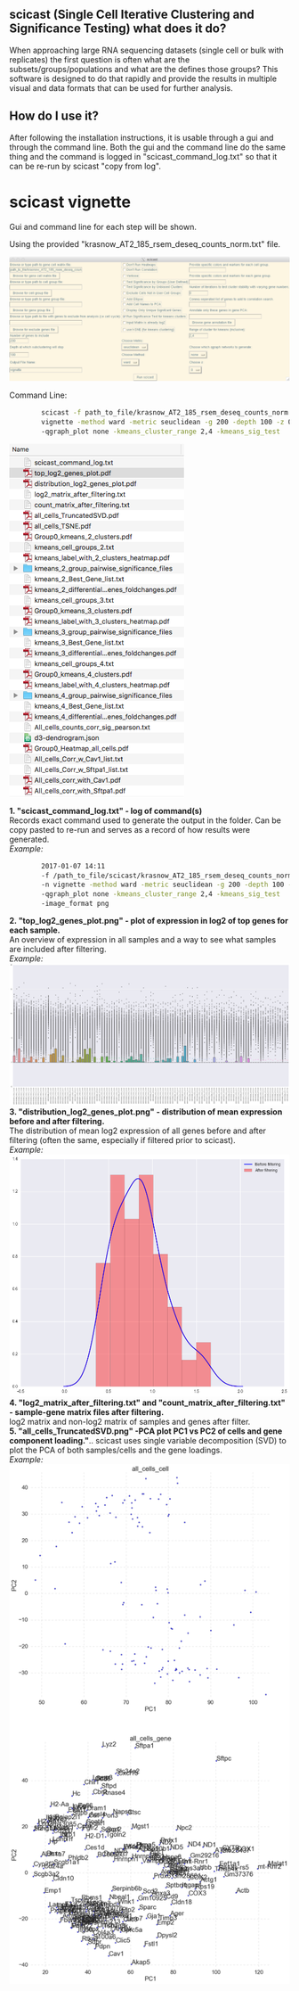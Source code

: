 scicast (Single Cell Iterative Clustering and Significance Testing) what does it do?
------------
When approaching large RNA sequencing datasets (single cell or bulk with replicates) the first question is often what are the subsets/groups/populations and what are the defines those groups? This software is designed to do that rapidly and provide the results in multiple visual and data formats that can be used for further analysis.

How do I use it?
------------
After following the installation instructions, it is usable through a gui and through the command line. Both the gui and the command line do the same thing and the command is logged in "scicast_command_log.txt" so that it can be re-run by scicast "copy from log".

**scicast vignette**
==================
Gui and command line for each step will be shown.

Using the provided "krasnow_AT2_185_rsem_deseq_counts_norm.txt" file.

![GUI: Load the dataset](scicast_with_parameters1.png)

Command Line:

```bash
        scicast -f path_to_file/krasnow_AT2_185_rsem_deseq_counts_norm.txt -n
        vignette -method ward -metric seuclidean -g 200 -depth 100 -z 0
        -qgraph_plot none -kmeans_cluster_range 2,4 -kmeans_sig_test
```

![Files output:](scicast_filelist_ouput1.png)  

**1.  "scicast_command_log.txt" - log of command(s)**  
  Records exact command used to generate the output in the folder. Can be copy pasted to re-run and serves as a record of how results were generated.  
  *Example:*  
  ```bash
          2017-01-07 14:11  
          -f /path_to_file/scicast/krasnow_AT2_185_rsem_deseq_counts_norm.txt
          -n vignette -method ward -metric seuclidean -g 200 -depth 100 -z 0
          -qgraph_plot none -kmeans_cluster_range 2,4 -kmeans_sig_test
          -image_format png
  ```  
**2.  "top_log2_genes_plot.png" - plot of expression in log2 of top genes for each sample.**  
  An overview of expression in all samples and a way to see what samples are included after filtering.  
  *Example:*  
  ![top_log2](vignette_scicast_analysis/top_log2_genes_plot.png)  
**3.  "distribution_log2_genes_plot.png" - distribution of mean expression before and after filtering.**  
  The distribution of mean log2 expression of all genes before and after filtering (often the same, especially if filtered prior to scicast).  
  *Example:*  
  ![log2_dist](vignette_scicast_analysis/distribution_log2_genes_plot.png)  
**4. "log2_matrix_after_filtering.txt" and "count_matrix_after_filtering.txt" - sample-gene matrix files after filtering.**  
  log2 matrix and non-log2 matrix of samples and genes after filter.  
**5. "all_cells_TruncatedSVD.png" -PCA plot PC1 vs PC2 of cells and gene component loading."**..
  scicast uses single variable decomposition (SVD) to plot the PCA of both samples/cells and the gene loadings.  
  *Example:*  
  ![log2_dist](vignette_scicast_analysis/all_cells_TruncatedSVD.png)  
